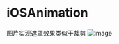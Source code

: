 # iOSAnimation
图片实现遮罩效果类似于裁剪
![image](https://github.com/ChangeStrong/iOSAnimation/blob/master/mask.png)
